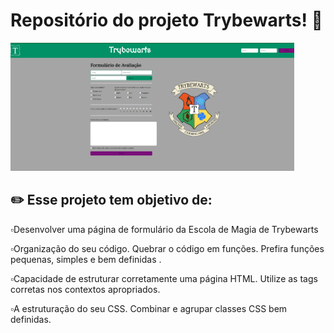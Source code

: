 # Repositório do projeto Trybewarts! 🏰️

<img src="https://github.com/WilliamNunes905/Projeto-Trybewarts/blob/main/projeto.warts.png" alt="imagem.png" style="max-width: 90%;">

## ✏️  Esse projeto tem objetivo de:

 ▫️Desenvolver uma página de formulário da Escola de Magia de Trybewarts <br>

▫️Organização do seu código. Quebrar o código em funções. Prefira funções pequenas, simples e bem definidas .<br>

▫️Capacidade de estruturar corretamente uma página HTML. Utilize as tags corretas nos contextos apropriados. <br>

▫️A estruturação do seu CSS. Combinar e agrupar classes CSS bem definidas.<br>


<br>


